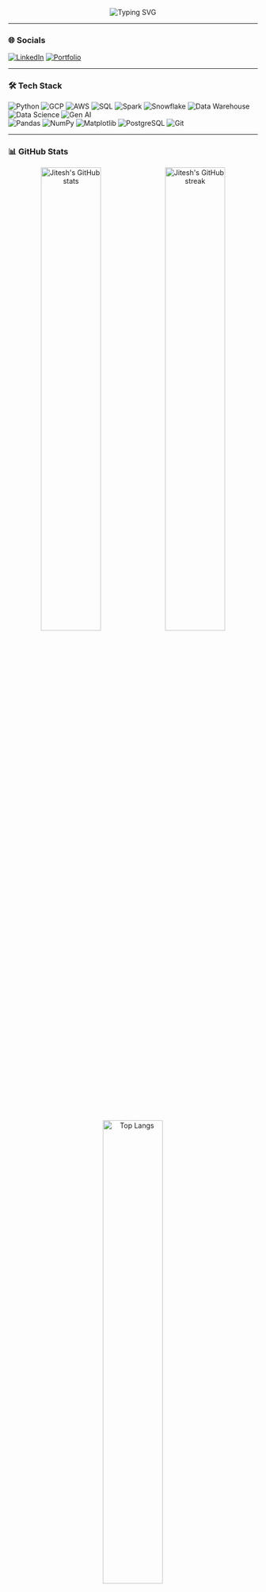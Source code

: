 <p align="center">
  <img src="https://readme-typing-svg.demolab.com?font=Fira+Code&pause=1000&color=F7CB4E&center=true&vCenter=true&width=435&lines=Hi+%F0%9F%91%8B%2C+I'm+Jitesh+Rawat;+Data+Engineer+%2F+Gen+AI" alt="Typing SVG" />
</p>

---

### 🌐 Socials
[![LinkedIn](https://img.shields.io/badge/-LinkedIn-0077B5?logo=linkedin&logoColor=white&style=for-the-badge)](https://www.linkedin.com/in/jitesh-rawat-a83476205/)
[![Portfolio](https://img.shields.io/badge/-Portfolio-24292E?logo=githubpages&style=for-the-badge)](https://jiteshrawat.github.io/)

---

### 🛠️ Tech Stack

![Python](https://img.shields.io/badge/-Python-3776AB?logo=python&logoColor=white&style=flat-square)
![GCP](https://img.shields.io/badge/-GCP-4285F4?logo=googlecloud&logoColor=white&style=flat-square)
![AWS](https://img.shields.io/badge/-AWS-232F3E?logo=amazonaws&logoColor=white&style=flat-square)
![SQL](https://img.shields.io/badge/-SQL-4479A1?logo=postgresql&logoColor=white&style=flat-square)
![Spark](https://img.shields.io/badge/-Spark-E25A1C?logo=apachespark&logoColor=white&style=flat-square)
![Snowflake](https://img.shields.io/badge/-Snowflake-29B5E8?logo=snowflake&logoColor=white&style=flat-square)
![Data Warehouse](https://img.shields.io/badge/-Data%20Warehouse-FFC107?style=flat-square)
![Data Science](https://img.shields.io/badge/-Data%20Science-FF6F00?style=flat-square)
![Gen AI](https://img.shields.io/badge/-Gen%20AI-8B5CF6?style=flat-square)
<br>
![Pandas](https://img.shields.io/badge/-Pandas-150458?logo=pandas&logoColor=white&style=flat-square)
![NumPy](https://img.shields.io/badge/-NumPy-013243?logo=numpy&logoColor=white&style=flat-square)
![Matplotlib](https://img.shields.io/badge/-Matplotlib-11557C?logo=matplotlib&logoColor=white&style=flat-square)
![PostgreSQL](https://img.shields.io/badge/-PostgreSQL-336791?logo=postgresql&logoColor=white&style=flat-square)
![Git](https://img.shields.io/badge/-Git-F05032?logo=git&logoColor=white&style=flat-square)

---

### 📊 GitHub Stats

<p align="center">
  <img src="https://github-readme-stats.vercel.app/api?username=JiteshRawat&show_icons=true&theme=radical" alt="Jitesh's GitHub stats" width="49%"/>
  <img src="https://github-readme-streak-stats.herokuapp.com/?user=JiteshRawat&theme=radical" alt="Jitesh's GitHub streak" width="49%"/>
</p>

<p align="center">
  <img src="https://github-readme-stats.vercel.app/api/top-langs/?username=JiteshRawat&layout=compact&theme=radical&langs_count=8" alt="Top Langs" width="49%"/>
</p>

---

### 🏆 GitHub Trophies

<p align="center">
  <img src="https://github-profile-trophy.vercel.app/?username=JiteshRawat&theme=radical&column=7"/>
</p>

---

### 🚀 Favourite Projects

- [Amazon Product Reviews Dashboard](https://github.com/JiteshRawat/Amazon-Product-Reviews-Dashboard)
- [Pose Estimation Controller](https://github.com/JiteshRawat/Pose_Estimation_Controller)
- [Hostel Store Items Recommender](https://github.com/JiteshRawat/Hostel_Store_Items_Recommender)
- [IoT Project with CArduino](https://github.com/JiteshRawat/IOT_Project_CArduino)

---

#### 👨‍💻 About Me

Results-driven Data Engineer with 3 years of extensive experience in orchestrating ETL and ELT pipelines for API data integration into BigQuery and Snowflake. Skilled in leveraging Google Cloud Platform tools to enhance the performance, scalability, and reliability of data workflows.

---

<!-- ![image1](image1) -->
